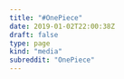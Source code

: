```yaml
---
title: "#OnePiece"
date: 2019-01-02T22:00:38Z
draft: false
type: page
kind: "media"
subreddit: "OnePiece"
---
```

